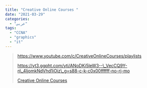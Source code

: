 ```yaml
---
title: "Creative Online Courses "
date: "2021-03-29"
categories:
  - "عربي"
tags:
  - "CCNA"
  - "graphics"
  - "it"
---
```


> https://www.youtube.com/c/CreativeOnlineCourses/playlists
>
> https://yt3.ggpht.com/yti/ANoDKi5leW3--\_VecCQ9Y-n\_4ljomkNdVhd1iOiz\_g=s88-c-k-c0x00ffffff-no-rj-mo
>
> [Creative Online Courses ](https://www.youtube.com/c/CreativeOnlineCourses/playlists)
